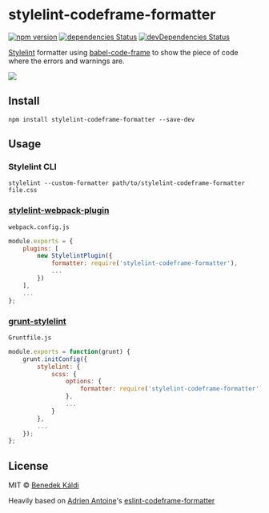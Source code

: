 # stylelint-codeframe-formatter

[![npm version](https://badge.fury.io/js/stylelint-codeframe-formatter.svg)](http://badge.fury.io/js/stylelint-codeframe-formatter)
[![dependencies Status](https://david-dm.org/bencergazda/stylelint-codeframe-formatter/status.svg)](https://david-dm.org/bencergazda/stylelint-codeframe-formatter)
[![devDependencies Status](https://david-dm.org/bencergazda/stylelint-codeframe-formatter/dev-status.svg)](https://david-dm.org/bencergazda/stylelint-codeframe-formatter?type=dev)

[Stylelint](https://stylelint.io/) formatter using [babel-code-frame](https://www.npmjs.com/package/babel-code-frame) to show the piece of code where the errors and warnings are.

![](screenshot.png)

## Install

```console
npm install stylelint-codeframe-formatter --save-dev
```

## Usage

### Stylelint CLI

```console
stylelint --custom-formatter path/to/stylelint-codeframe-formatter file.css
```

### [stylelint-webpack-plugin](https://github.com/JaKXz/stylelint-webpack-plugin/)

`webpack.config.js`

```js
module.exports = {
    plugins: [
        new StylelintPlugin({
            formatter: require('stylelint-codeframe-formatter'),
            ...
        })
    ],
    ...
};
```

### [grunt-stylelint](https://github.com/wikimedia/grunt-stylelint/)

`Gruntfile.js`

```js
module.exports = function(grunt) {
    grunt.initConfig({
        stylelint: {
            scss: {
                options: {
                    formatter: require('stylelint-codeframe-formatter')
                },
                ...
            }
        },
        ...
    });
};
```

## License

MIT © [Benedek Káldi](http://bencergazda.hu)

Heavily based on [Adrien Antoine](https://adriantoine.com)'s [eslint-codeframe-formatter](https://github.com/adriantoine/eslint-codeframe-formatter)
